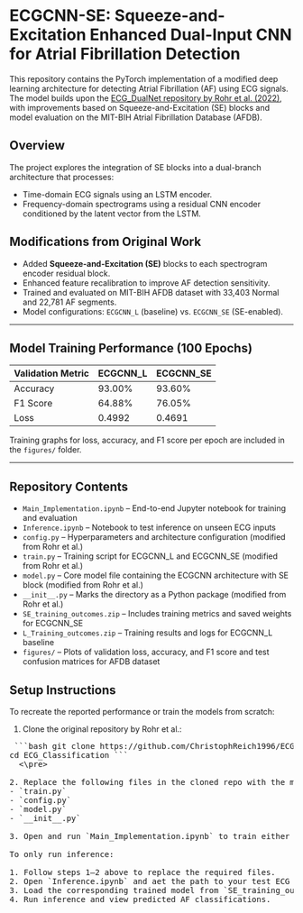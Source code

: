 # ECGCNN-SE: Squeeze-and-Excitation Enhanced Dual-Input CNN for Atrial Fibrillation Detection

This repository contains the PyTorch implementation of a modified deep learning architecture for detecting Atrial Fibrillation (AF) using ECG signals. The model builds upon the [ECG_DualNet repository by Rohr et al. (2022)](https://github.com/ChristophReich1996/ECG_Classification), with improvements based on Squeeze-and-Excitation (SE) blocks and model evaluation on the MIT-BIH Atrial Fibrillation Database (AFDB).


## Overview

The project explores the integration of SE blocks into a dual-branch architecture that processes:
- Time-domain ECG signals using an LSTM encoder.
- Frequency-domain spectrograms using a residual CNN encoder conditioned by the latent vector from the LSTM.


## Modifications from Original Work

- Added **Squeeze-and-Excitation (SE)** blocks to each spectrogram encoder residual block.
- Enhanced feature recalibration to improve AF detection sensitivity.
- Trained and evaluated on MIT-BIH AFDB dataset with 33,403 Normal and 22,781 AF segments.
- Model configurations: `ECGCNN_L` (baseline) vs. `ECGCNN_SE` (SE-enabled).

---

## Model Training Performance (100 Epochs)

| Validation Metric| ECGCNN_L | ECGCNN_SE |
|------------------|----------|-----------|
| Accuracy         | 93.00%   | 93.60%    |
| F1 Score         | 64.88%   | 76.05%    |
| Loss             | 0.4992   | 0.4691    |

Training graphs for loss, accuracy, and F1 score per epoch are included in the `figures/` folder.

---

## Repository Contents

- `Main_Implementation.ipynb` – End-to-end Jupyter notebook for training and evaluation
- `Inference.ipynb` – Notebook to test inference on unseen ECG inputs
- `config.py` – Hyperparameters and architecture configuration (modified from Rohr et al.)
- `train.py` – Training script for ECGCNN_L and ECGCNN_SE (modified from Rohr et al.)
- `model.py` – Core model file containing the ECGCNN architecture with SE block (modified from Rohr et al.)
- `__init__.py` – Marks the directory as a Python package (modified from Rohr et al.)
- `SE_training_outcomes.zip` – Includes training metrics and saved weights for ECGCNN_SE
- `L_Training_outcomes.zip` – Training results and logs for ECGCNN_L baseline
- `figures/` – Plots of validation loss, accuracy, and F1 score and test confusion matrices for AFDB dataset

## Setup Instructions

To recreate the reported performance or train the models from scratch:

1. Clone the original repository by Rohr et al.:

<pre> ```bash git clone https://github.com/ChristophReich1996/ECG_Classification.git
cd ECG_Classification ```
  <\pre>

2. Replace the following files in the cloned repo with the modified versions from this project:
- `train.py`
- `config.py`
- `model.py`
- `__init__.py`

3. Open and run `Main_Implementation.ipynb` to train either the ECGCNN_L or ECGCNN_SE model from scratch using the [Physionet/CinC 2017 Challenge Dataset](https://studtudarmstadtde-my.sharepoint.com/personal/christoph_reich_stud_tu-darmstadt_de/_layouts/15/onedrive.aspx?id=%2Fpersonal%2Fchristoph%5Freich%5Fstud%5Ftu%2Ddarmstadt%5Fde%2FDocuments%2FUni%2FECG%5FClassification%2Fdata%2Ezip&parent=%2Fpersonal%2Fchristoph%5Freich%5Fstud%5Ftu%2Ddarmstadt%5Fde%2FDocuments%2FUni%2FECG%5FClassification&ga=1).

To only run inference:

1. Follow steps 1–2 above to replace the required files.
2. Open `Inference.ipynb` and aet the path to your test ECG data.
3. Load the corresponding trained model from `SE_training_outcomes.zip` or `L_Training_outcomes.zip`.
4. Run inference and view predicted AF classifications.
